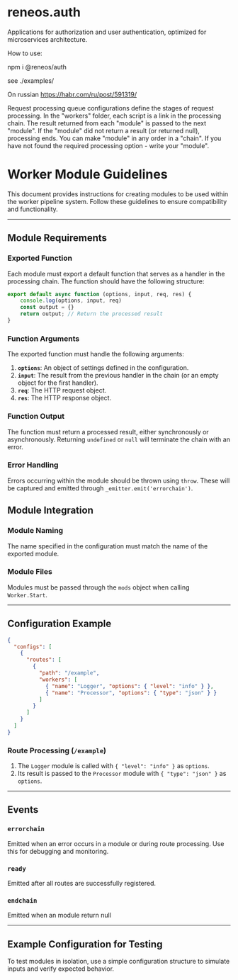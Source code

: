 # reneos.auth
Applications for authorization and user authentication, optimized for microservices architecture.

How to use:

npm i @reneos/auth

see ./examples/

On russian https://habr.com/ru/post/591319/

Request processing queue configurations define the stages of request processing. In the "workers" folder, each script is a link in the processing chain. The result returned from each "module" is passed to the next "module". If the "module" did not return a result (or returned null), processing ends.
You can make "module" in any order in a "chain". If you have not found the required processing option - write your "module".




# Worker Module Guidelines

This document provides instructions for creating modules to be used within the worker pipeline system. Follow these guidelines to ensure compatibility and functionality.

---

## Module Requirements

### Exported Function

Each module must export a default function that serves as a handler in the processing chain. The function should have the following structure:

```javascript
export default async function (options, input, req, res) {
    console.log(options, input, req)
    const output = {}
    return output; // Return the processed result
}
```

### Function Arguments

The exported function must handle the following arguments:

1. **`options`**: An object of settings defined in the configuration.
2. **`input`**: The result from the previous handler in the chain (or an empty object for the first handler).
3. **`req`**: The HTTP request object.
4. **`res`**: The HTTP response object.

### Function Output

The function must return a processed result, either synchronously or asynchronously. Returning `undefined` or `null` will terminate the chain with an error.

### Error Handling

Errors occurring within the module should be thrown using `throw`. These will be captured and emitted through `_emitter.emit('errorchain')`.

## Module Integration

### Module Naming

The name specified in the configuration must match the name of the exported module.

### Module Files

Modules must be passed through the `mods` object when calling `Worker.Start`.

---

## Configuration Example

```json
{
  "configs": [
    {
      "routes": [
        {
          "path": "/example",
          "workers": [
            { "name": "Logger", "options": { "level": "info" } },
            { "name": "Processor", "options": { "type": "json" } }
          ]
        }
      ]
    }
  ]
}
```

### Route Processing (`/example`)

1. The `Logger` module is called with `{ "level": "info" }` as `options`.
2. Its result is passed to the `Processor` module with `{ "type": "json" }` as `options`.

---

## Events

### `errorchain`

Emitted when an error occurs in a module or during route processing. Use this for debugging and monitoring.

### `ready`

Emitted after all routes are successfully registered.

### `endchain`

Emitted when an module return null 

---

## Example Configuration for Testing

To test modules in isolation, use a simple configuration structure to simulate inputs and verify expected behavior.

